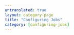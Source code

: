 ```yaml
---
untranslated: true
layout: category-page
title: "Configuring Jobs"
category: [configuring-jobs]
---
```

